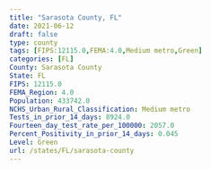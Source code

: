 ```yaml
---
title: "Sarasota County, FL"
date: 2021-06-12
draft: false
type: county
tags: [FIPS:12115.0,FEMA:4.0,Medium metro,Green]
categories: [FL]
County: Sarasota County
State: FL
FIPS: 12115.0
FEMA_Region: 4.0
Population: 433742.0
NCHS_Urban_Rural_Classification: Medium metro
Tests_in_prior_14_days: 8924.0
Fourteen_day_test_rate_per_100000: 2057.0
Percent_Positivity_in_prior_14_days: 0.045
Level: Green
url: /states/FL/sarasota-county
---
```



